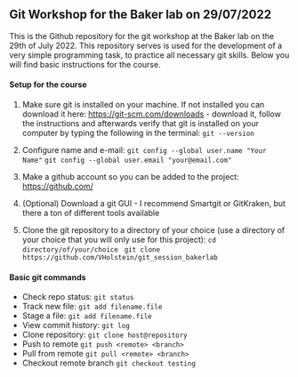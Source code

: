 ## Git Workshop for the Baker lab on 29/07/2022

This is the Github repository for the git workshop at the Baker lab on the 29th of July 2022. This repository serves is used for the development of a very simple programming task, to practice all necessary git skills. Below you will find basic instructions for the course.

#### Setup for the course

1. Make sure git is installed on your machine. If not installed you can download it here: <https://git-scm.com/downloads> - download it, follow the instructions and afterwards verify that git is installed on your computer by typing the following in the terminal: ```git --version```
2. Configure name and e-mail: 
```git config --global user.name "Your Name"```
```git config --global user.email "your@email.com"```

4. Make a github account so you can be added to the project: <https://github.com/>
5. (Optional) Download a git GUI - I recommend Smartgit or GitKraken, but there a ton of different tools available
6. Clone the git repository to a directory of your choice (use a directory of your choice that you will only use for this project): ```cd directory/of/your/choice``` ``` git clone https://github.com/VHolstein/git_session_bakerlab```

#### Basic git commands

+ Check repo status: ```git status```
+ Track new file: ```git add filename.file```
+ Stage a file: ```git add filename.file```
+ View commit history: ```git log```
+ Clone repository: ```git clone host@repository```
+ Push to remote ```git push <remote> <branch>```
+ Pull from remote ```git pull <remote> <branch>```
+ Checkout remote branch ```git checkout testing```
